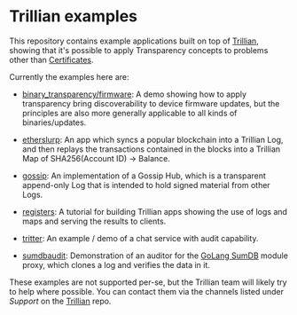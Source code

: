 # Trillian examples

This repository contains example applications built on top of
[Trillian][], showing that it's possible to apply
Transparency concepts to problems other than
[Certificates](https://github.com/google/certificate-transparency-go).

Currently the examples here are:
 * [binary_transparency/firmware](binary_transparency/firmware): A demo
   showing how to apply transparency bring discoverability to device firmware
   updates, but the principles are also more generally applicable to all kinds
   of binaries/updates.

 * [etherslurp](etherslurp): An app which syncs a popular blockchain into a
   Trillian Log, and then replays the transactions contained in the blocks
   into a Trillian Map of SHA256(Account ID) -> Balance.

 * [gossip](gossip): An implementation of a Gossip Hub, which is a transparent
   append-only Log that is intended to hold signed material from other Logs.

 * [registers](registers): A tutorial for building Trillian apps showing the
   use of logs and maps and serving the results to clients.

 * [tritter](tritter): An example / demo of a chat service with audit
   capability.

 * [sumdbaudit](sumdbaudit): Demonstration of an auditor for the
   [GoLang SumDB](https://go.googlesource.com/proposal/+/master/design/25530-sumdb.md)
   module proxy, which clones a log and verifies the data in it.

These examples are not supported per-se, but the Trillian team will likely try
to help where possible.  You can contact them via the channels listed under
*Support* on the [Trillian][] repo.

[Trillian]: https://github.com/google/trillian
